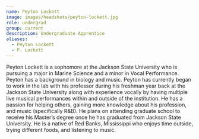 ```yaml
---
name: Peyton Lockett
image: images/headshots/peyton-lockett.jpg
role: undergrad
group: current
description: Undergraduate Apprentice
aliases: 
  - Peyton Lockett
  - P. Lockett
---
```


Peyton Lockett is a sophomore at the Jackson State University who is pursuing a major in Marine Science and a minor in Vocal Performance. Peyton has a background in biology and music. Peyton has currently began to work in the lab with his professor during his freshman year back at the Jackson State University along with experience vocally by having multiple live musical performances within and outside of the institution. He has a passion for helping others, gaining more knowledge about his profession, and music (specifically R&B). He plans on attending graduate school to receive his Master’s degree once he has graduated from Jackson State University. He is a native of Red Banks, Mississippi who enjoys time outside, trying different foods, and listening to music.